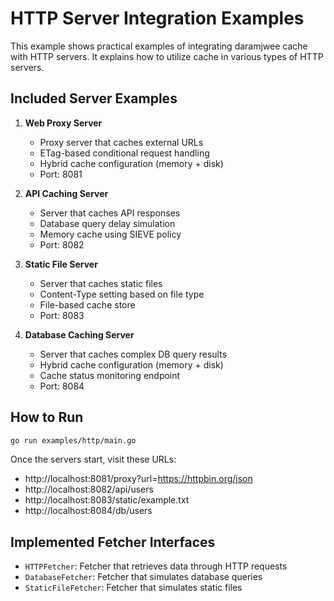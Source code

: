 # HTTP Server Integration Examples

This example shows practical examples of integrating daramjwee cache with HTTP servers. It explains how to utilize cache in various types of HTTP servers.

## Included Server Examples

1. **Web Proxy Server**
   - Proxy server that caches external URLs
   - ETag-based conditional request handling
   - Hybrid cache configuration (memory + disk)
   - Port: 8081

2. **API Caching Server**
   - Server that caches API responses
   - Database query delay simulation
   - Memory cache using SIEVE policy
   - Port: 8082

3. **Static File Server**
   - Server that caches static files
   - Content-Type setting based on file type
   - File-based cache store
   - Port: 8083

4. **Database Caching Server**
   - Server that caches complex DB query results
   - Hybrid cache configuration (memory + disk)
   - Cache status monitoring endpoint
   - Port: 8084

## How to Run

```bash
go run examples/http/main.go
```

Once the servers start, visit these URLs:
- http://localhost:8081/proxy?url=https://httpbin.org/json
- http://localhost:8082/api/users
- http://localhost:8083/static/example.txt
- http://localhost:8084/db/users

## Implemented Fetcher Interfaces

- `HTTPFetcher`: Fetcher that retrieves data through HTTP requests
- `DatabaseFetcher`: Fetcher that simulates database queries
- `StaticFileFetcher`: Fetcher that simulates static files